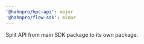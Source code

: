 ```yaml
---
'@hahnpro/hpc-api': major
'@hahnpro/flow-sdk': minor
---
```


Split API from main SDK package to its own package.
